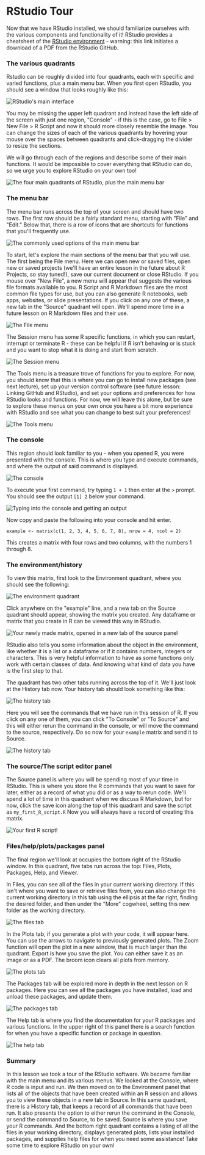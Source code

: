# RStudio Tour 

Now that we have RStudio installed, we should familiarize ourselves with the various components and functionality of it! RStudio provides a cheatsheet of the [RStudio environment](https://github.com/rstudio/cheatsheets/raw/master/rstudio-ide.pdf) - warning: this link initiates a download of a PDF from the RStudio GitHub. 

### The various quadrants

Rstudio can be roughly divided into four quadrants, each with specific and varied functions, plus a main menu bar. When you first open RStudio, you should see a window that looks roughly like this: 

![**RStudio's main interface**](resources/images/07_DST_RStudio_tour/07_DST_RStudio_tour-02.png)

You may be missing the upper left quadrant and instead have the left side of the screen with just one region, "Console" - if this is the case, go to File > New File > R Script and now it should more closely resemble the image. You can change the sizes of each of the various quadrants by hovering your mouse over the spaces between quadrants and click-dragging the divider to resize the sections. 

We will go through each of the regions and describe some of their main functions. It would be impossible to cover everything that RStudio can do, so we urge you to explore RStudio on your own too! 

![**The four main quadrants of RStudio, plus the main menu bar**](resources/images/07_DST_RStudio_tour/07_DST_RStudio_tour-03.png)

### The menu bar

The menu bar runs across the top of your screen and should have two rows. The first row should be a fairly standard menu, starting with "File" and "Edit." Below that, there is a row of icons that are shortcuts for functions that you'll frequently use. 

![**The commonly used options of the main menu bar**](resources/images/07_DST_RStudio_tour/07_DST_RStudio_tour-04.png)

To start, let's explore the main sections of the menu bar that you will use. The first being the File menu. Here we can open new or saved files, open new or saved projects (we'll have an entire lesson in the future about R Projects, so stay tuned!), save our current document or close RStudio. If you mouse over "New File", a new menu will appear that suggests the various file formats available to you. R Script and R Markdown files are the most common file types for use, but you can also generate R notebooks, web apps, websites, or slide presentations. If you click on any one of these, a new tab in the "Source" quadrant will open. We'll spend more time in a future lesson on R Markdown files and their use. 

![**The File menu**](resources/images/07_DST_RStudio_tour/07_DST_RStudio_tour-05.png)

The Session menu has some R specific functions, in which you can restart, interrupt or terminate R - these can be helpful if R isn't behaving or is stuck and you want to stop what it is doing and start from scratch. 

![**The Session menu**](resources/images/07_DST_RStudio_tour/07_DST_RStudio_tour-06.png)

The Tools menu is a treasure trove of functions for you to explore. For now, you should know that this is where you can go to install new packages (see next lecture), set up your version control software (see future lesson: Linking GitHub and RStudio), and set your options and preferences for how RStudio looks and functions. For now, we will leave this alone, but be sure to explore these menus on your own once you have a bit more experience with RStudio and see what you can change to best suit your preferences! 

![**The Tools menu**](resources/images/07_DST_RStudio_tour/07_DST_RStudio_tour-07.png)

### The console

This region should look familiar to you - when you opened R, you were presented with the console. This is where you type and execute commands, and where the output of said command is displayed. 

![**The console**](resources/images/07_DST_RStudio_tour/07_DST_RStudio_tour-08.png)

To execute your first command, try typing `1 + 1` then enter at the `>` prompt. You should see the output `[1] 2` below your command. 

![**Typing into the console and getting an output**](resources/images/07_DST_RStudio_tour/07_DST_RStudio_tour-09.png)

Now copy and paste the following into your console and hit enter. 

`example <- matrix(c(1, 2, 3, 4, 5, 6, 7, 8), nrow = 4, ncol = 2)`

This creates a matrix with four rows and two columns, with the numbers 1 through 8. 

### The environment/history

To view this matrix, first look to the Environment quadrant, where you should see the following: 

![**The environment quadrant**](resources/images/07_DST_RStudio_tour/07_DST_RStudio_tour-10.png)

Click anywhere on the "example" line, and a new tab on the Source quadrant should appear, showing the matrix you created. Any dataframe or matrix that you create in R can be viewed this way in RStudio.

![**Your newly made matrix, opened in a new tab of the source panel**](resources/images/07_DST_RStudio_tour/07_DST_RStudio_tour-11.png)

RStudio also tells you some information about the object in the environment, like whether it is a list or a dataframe or if it contains numbers, integers or characters. This is very helpful information to have as some functions only work with certain classes of data. And knowing what kind of data you have is the first step to that. 

The quadrant has two other tabs running across the top of it. We'll just look at the History tab now. Your history tab should look something like this: 

![**The history tab**](resources/images/07_DST_RStudio_tour/07_DST_RStudio_tour-12.png)

Here you will see the commands that we have run in this session of R. If you click on any one of them, you can click "To Console" or "To Source" and this will either rerun the command in the console, or will move the command to the source, respectively. Do so now for your `example` matrix and send it to Source. 

![**The history tab**](resources/images/07_DST_RStudio_tour/07_DST_RStudio_tour-13.png)

### The source/The script editor panel 

The Source panel is where you will be spending most of your time in RStudio. This is where you store the R commands that you want to save for later, either as a record of what you did or as a way to rerun code. We'll spend a lot of time in this quadrant when we discuss R Markdown, but for now, click the save icon along the top of this quadrant and save the script as `my_first_R_script.R` Now you will always have a record of creating this matrix.

![**Your first R script!**](resources/images/07_DST_RStudio_tour/07_DST_RStudio_tour-14.png)

### Files/help/plots/packages panel

The final region we'll look at occupies the bottom right of the RStudio window. In this quadrant, five tabs run across the top: Files, Plots, Packages, Help, and Viewer. 

In Files, you can see all of the files in your current working directory. If this isn't where you want to save or retrieve files from, you can also change the current working directory in this tab using the ellipsis at the far right, finding the desired folder, and then under the "More" cogwheel, setting this new folder as the working directory. 

![**The files tab**](resources/images/07_DST_RStudio_tour/07_DST_RStudio_tour-16.png)

In the Plots tab, if you generate a plot with your code, it will appear here. You can use the arrows to navigate to previously generated plots. The Zoom function will open the plot in a new window, that is much larger than the quadrant. Export is how you save the plot. You can either save it as an image or as a PDF. The broom icon clears all plots from memory. 

![**The plots tab**](resources/images/07_DST_RStudio_tour/07_DST_RStudio_tour-17.png)

The Packages tab will be explored more in depth in the next lesson on R packages. Here you can see all the packages you have installed, load and unload these packages, and update them. 

![**The packages tab**](resources/images/07_DST_RStudio_tour/07_DST_RStudio_tour-18.png)

The Help tab is where you find the documentation for your R packages and various functions. In the upper right of this panel there is a search function for when you have a specific function or package in question. 

![**The help tab**](resources/images/07_DST_RStudio_tour/07_DST_RStudio_tour-19.png)

### Summary

In this lesson we took a tour of the RStudio software. We became familiar with the main menu and its various menus. We looked at the Console, where R code is input and run. We then moved on to the Environment panel that lists all of the objects that have been created within an R session and allows you to view these objects in a new tab in Source. In this same quadrant, there is a History tab, that keeps a record of all commands that have been run. It also presents the option to either rerun the command in the Console, or send the command to Source, to be saved. Source is where you save your R commands. And the bottom right quadrant contains a listing of all the files in your working directory, displays generated plots, lists your installed packages, and supplies help files for when you need some assistance! Take some time to explore RStudio on your own!